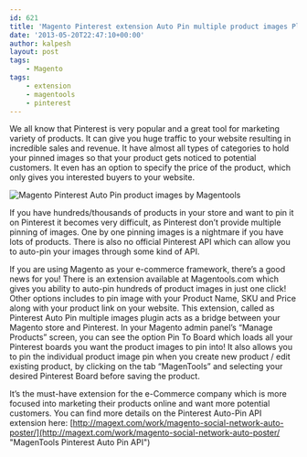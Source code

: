 ```yaml
---
id: 621
title: 'Magento Pinterest extension Auto Pin multiple product images Plugin'
date: '2013-05-20T22:47:10+00:00'
author: kalpesh
layout: post
tags:
    - Magento
tags:
    - extension
    - magentools
    - pinterest
---
```


We all know that Pinterest is very popular and a great tool for marketing variety of products. It can give you huge traffic to your website resulting in incredible sales and revenue. It have almost all types of categories to hold your pinned images so that your product gets noticed to potential customers. It even has an option to specify the price of the product, which only gives you interested buyers to your website.

![Magento Pinterest Auto Pin product images by Magentools](http://ka.lpe.sh/uploads/2013/05/Magento-Pinterest-AutoPin.jpg)

If you have hundreds/thousands of products in your store and want to pin it on Pinterest it becomes very difficult, as Pinterest don’t provide multiple pinning of images. One by one pinning images is a nightmare if you have lots of products. There is also no official Pinterest API which can allow you to auto-pin your images through some kind of API.  
  
If you are using Magento as your e-commerce framework, there’s a good news for you! There is an extension available at Magentools.com which gives you ability to auto-pin hundreds of product images in just one click! Other options includes to pin image with your Product Name, SKU and Price along with your product link on your website. This extension, called as Pinterest Auto Pin multiple images plugin acts as a bridge between your Magento store and Pinterest. In your Magento admin panel’s “Manage Products” screen, you can see the option Pin To Board which loads all your Pinterest boards you want the product images to pin into! It also allows you to pin the individual product image pin when you create new product / edit existing product, by clicking on the tab “MagenTools” and selecting your desired Pinterest Board before saving the product.

It’s the must-have extension for the e-Commerce company which is more focused into marketing their products online and want more potential customers. You can find more details on the Pinterest Auto-Pin API extension here: [http://magext.com/work/magento-social-network-auto-poster/](http://magext.com/work/magento-social-network-auto-poster/ "MagenTools Pinterest Auto Pin API")